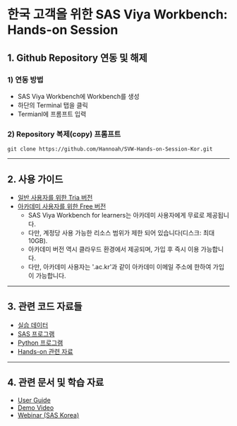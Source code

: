 # **한국 고객을 위한 SAS Viya Workbench: Hands-on Session**

## **1. Github Repository 연동 및 해제**
### 1) 연동 방법
 - SAS Viya Workbench에 Workbench를 생성
 - 하단의 Terminal 탭을 클릭
 - Termianl에 프롬프트 입력
### 2) Repository 복제(copy) 프롬프트
```
git clone https://github.com/Hannoah/SVW-Hands-on-Session-Kor.git
```
---
## **2. 사용 가이드**

- [일반 사용자를 위한 Tria 버전]()
- [아카데미 사용자를 위한 Free 버전](https://www.sas.com/en_us/software/viya-workbench-for-learners.html)
  - SAS Viya Workbench for learners는 아카데미 사용자에게 무료로 제공됩니다.
  - 다만, 계정당 사용 가능한 리소스 범위가 제한 되어 있습니다(디스크: 최대 10GB).
  - 아카데미 버전 역시 클라우드 환경에서 제공되며, 가입 후 즉시 이용 가능합니다.
  - 다만, 아카데미 사용자는 '.ac.kr'과 같이 아카데미 이메일 주소에 한하여 가입이 가능합니다.

---

## **3. 관련 코드 자료들**

- [실습 데이터](https://github.com/Hannoah/myFirstGithub/tree/main/Data)
- [SAS 프로그램](https://github.com/Hannoah/myFirstGithub/tree/main/SAS%20Code)
- [Python 프로그램](https://github.com/Hannoah/myFirstGithub/tree/main/Python%20Code)
- [Hands-on 관련 자료](https://github.com/Hannoah/myFirstGithub/tree/main/Hands-on%20Materials)

---

## **4. 관련 문서 및 학습 자료**

- [User Guide](https://documentation.sas.com/doc/en/workbenchcdc/v_001/workbenchwlcm/home.htm)
- [Demo Video](https://www.youtube.com/playlist?list=PLVV6eZFA22QzkSYKD4vbZFkq3VYDWvcb_)
- [Webinar (SAS Korea)](https://www.sas.com/ko_kr/events/2024/idg-workbench-webinar.html)
